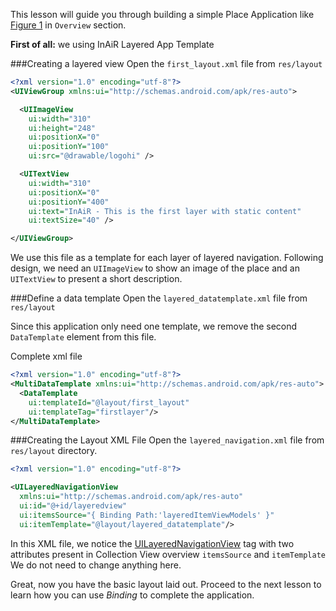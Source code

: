 This lesson will guide you through building a simple Place Application like [Figure 1]() in `Overview` section.

__First of all:__ we using InAiR Layered App Template

###Creating a layered view
Open the `first_layout.xml` file from `res/layout`

```xml
<?xml version="1.0" encoding="utf-8"?>
<UIViewGroup xmlns:ui="http://schemas.android.com/apk/res-auto">

  <UIImageView
    ui:width="310"
    ui:height="248"
    ui:positionX="0"
    ui:positionY="100"
    ui:src="@drawable/logohi" />

  <UITextView
    ui:width="310"
    ui:positionX="0"
    ui:positionY="400"
    ui:text="InAiR - This is the first layer with static content"
    ui:textSize="40" />

</UIViewGroup>
```

We use this file as a template for each layer of layered navigation. Following design, we need an `UIImageView` to show an image of the place and an `UITextView` to present a short description.

###Define a data template
Open the `layered_datatemplate.xml` file from `res/layout`

Since this application only need one template, we remove the second `DataTemplate` element from this file.

Complete xml file
```xml
<?xml version="1.0" encoding="utf-8"?>
<MultiDataTemplate xmlns:ui="http://schemas.android.com/apk/res-auto">
  <DataTemplate
    ui:templateId="@layout/first_layout"
    ui:templateTag="firstlayer"/>
</MultiDataTemplate>
```

###Creating the Layout XML File
Open the `layered_navigation.xml` file from `res/layout` directory.

```xml
<?xml version="1.0" encoding="utf-8"?>

<UILayeredNavigationView
  xmlns:ui="http://schemas.android.com/apk/res-auto"
  ui:id="@+id/layeredview"
  ui:itemsSource="{ Binding Path:'layeredItemViewModels' }"
  ui:itemTemplate="@layout/layered_datatemplate"/>

```

In this XML file, we notice the [UILayeredNavigationView]() tag with two attributes present in Collection View overview `itemsSource` and `itemTemplate`
We do not need to change anything here.

Great, now you have the basic layout laid out. Proceed to the next lesson to learn how you can use *Binding* to complete the application.